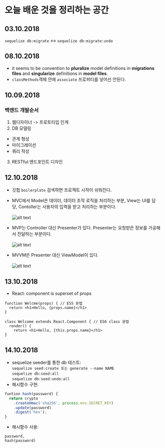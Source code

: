 오늘 배운 것을 정리하는 공간
====

## 03.10.2018
```sequelize db:migrate``` <-> ```sequelize db:migrate:undo```

## 08.10.2018
* it seems to be convention to __pluralize__ model definitions in __migrations files__ and __singularize__ definitions in __model files__.
* ```classMethods```객체 안에 ```associate``` 프로퍼티를 넣어선 안된다.

## 10.09.2018
### 백엔드 개발순서
1. 웹디자이너 -> 프로토타입 인계
2. DB 모델링
 * 관계 형성
 * 마이그레이션
 * 쿼리 작성
3. RESTful 엔드포인트 디자인

## 12.10.2018
* 깃헙 ```boilerplate``` 검색하면 프로젝트 시작이 쉬워진다.
* MVC에서 Model은 데이터, 데이터 조작 로직을 처리하는 부분, View는 UI를 담당, Contoller는 사용자의 입력을 받고 처리하는 부분이다.  <br>  
![alt text](https://magi82.github.io/images/2017-2-24-android-mvc-mvp-mvvm/mvc.png "mvc pattern")

* MVP는 Controller 대신 Presenter가 있다. Presenter는 요청받은 정보를 가공해서 전달하는 부분이다.  <br>  
![alt text](https://magi82.github.io/images/2017-2-24-android-mvc-mvp-mvvm/mvp.png "mvp pattern")

* MVVM은 Presenter 대신 ViewModel이 있다. <br>  
![alt text](https://magi82.github.io/images/2017-2-24-android-mvc-mvp-mvvm/mvvm.png "mvvm pattern")

## 13.10.2018
 * React: component is superset of props  <br>  
```
function Welcme(props) { // ES5 문법
  return <h1>Hello, {props.name}</h1>
}

class Welcome extends React.Component { // ES6 class 문법
  render() {
    return <h1>Hello, {this.props.name}</h1>
}
```

## 14.10.2018
* sequelize seeder를 통한 db 테스트:  
```sequelize seed:create 또는 generate --name NAME```  
```sequelize db:seed:all```  
```sequelize db:seed:undo:all```  
* 해시함수 구현:
```javascript
funtion hash(password) {
  return crypto
    .createHmac('sha256', process.env.SECRET_KEY)
    .update(password)
    .digest('hex');
}
```
* 해시함수 사용:
```
password, 
hash(password)
```